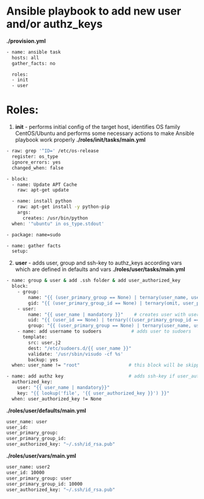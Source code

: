 # Ansible playbook to add new user and/or authz_keys

**./provision.yml**
```sh
- name: ansible task
  hosts: all
  gather_facts: no

  roles:
  - init
  - user
```

# Roles:

1) **init** - performs initial config of the target host, identifies OS family CentOS/Ubuntu and performs some necessary actions to make Ansible playbook work properly
**./roles/init/tasks/main.yml**

```sh
- raw: grep '^ID=' /etc/os-release
  register: os_type
  ignore_errors: yes
  changed_when: false

- block:
  - name: Update APT Cache
    raw: apt-get update 

  - name: install python
    raw: apt-get install -y python-pip
    args:
      creates: /usr/bin/python
  when: '"ubuntu" in os_type.stdout'

- package: name=sudo

- name: gather facts
  setup:
```

2) **user** - adds user, group and ssh-key to authz_keys according vars which are defined in defaults and vars
**./roles/user/tasks/main.yml**

```sh
- name: group & user & add .ssh folder & add user_authorized_key
  block:
    - group:
        name: "{{ (user_primary_group == None) | ternary(user_name, user_primary_group) }}"       # creates group for the user. If user_primary_group is not defined - takes user_name as groupname. For the groups ID - omit this param if not specified
        gid: "{{ (user_primary_group_id == None) | ternary(omit, user_primary_group_id) }}"
    - user:
        name: "{{ user_name | mandatory }}"    # creates user with user_name (mandatory variable) as name and user_id (if not specified - takes from user_primary_group_id, if user_primary_group_id is empty - omit this parameter)
        uid: "{{ (user_id == None) | ternary(((user_primary_group_id == None) | ternary(omit, user_primary_group_id)), user_id) }}"
        group: "{{ (user_primary_group == None) | ternary(user_name, user_primary_group) }}"
    - name: add username to sudoers           # adds user to sudoers
      template:
        src: user.j2
        dest: "/etc/sudoers.d/{{ user_name }}"
        validate: '/usr/sbin/visudo -cf %s'
        backup: yes
  when: user_name != "root"                  # this block will be skipped if root in user_name

- name: add authz key                        # adds ssh-key if user_authorized_key (path to the *.pub keyfile) is not empty
  authorized_key:
    user: "{{ user_name | mandatory}}"
    key: "{{ lookup('file', '{{ user_authorized_key }}') }}"
  when: user_authorized_key != None

```
**./roles/user/defaults/main.yml**

```sh
user_name: user
user_id:
user_primary_group:
user_primary_group_id:
user_authorized_key: "~/.ssh/id_rsa.pub"
```
**./roles/user/vars/main.yml**
```sh
user_name: user2
user_id: 10000
user_primary_group: user
user_primary_group_id: 10000
user_authorized_key: "~/.ssh/id_rsa.pub"
```
